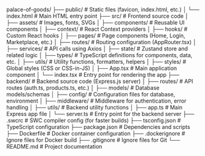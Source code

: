 palace-of-goods/
├── public/               # Static files (favicon, index.html, etc.)
│   └── index.html        # Main HTML entry point
├── src/                  # Frontend source code
│   ├── assets/           # Images, fonts, SVGs
│   ├── components/       # Reusable UI components
│   ├── context/          # React Context providers
│   ├── hooks/            # Custom React hooks
│   ├── pages/            # Page components (Home, Login, Marketplace, etc.)
│   ├── routes/           # Routing configuration (AppRouter.tsx)
│   ├── services/         # API calls using Axios
│   ├── state/            # Zustand store and related logic
│   ├── types/            # TypeScript definitions for components, data, etc.
│   ├── utils/            # Utility functions, formatters, helpers
│   ├── styles/           # Global styles (CSS or CSS-in-JS)
│   ├── App.tsx           # Main application component
│   └── index.tsx         # Entry point for rendering the app
├── backend/              # Backend source code (Express.js server)
│   ├── routes/           # API routes (auth.ts, products.ts, etc.)
│   ├── models/           # Database models/schemas
│   ├── config/           # Configuration files for database, environment
│   ├── middleware/       # Middleware for authentication, error handling
│   ├── utils/            # Backend utility functions
│   ├── app.ts            # Main Express app file
│   └── server.ts         # Entry point for the backend server
├── .swcrc                # SWC compiler config (for faster builds)
├── tsconfig.json         # TypeScript configuration
├── package.json          # Dependencies and scripts
├── Dockerfile            # Docker container configuration
├── .dockerignore         # Ignore files for Docker build
├── .gitignore            # Ignore files for Git
└── README.md             # Project documentation

